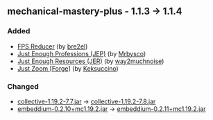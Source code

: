 ## mechanical-mastery-plus - 1.1.3 -> 1.1.4

### Added

  * [FPS Reducer](https://www.curseforge.com/minecraft/mc-mods/fps-reducer) (by [bre2el](https://www.curseforge.com/members/bre2el/projects))
  * [Just Enough Professions (JEP)](https://www.curseforge.com/minecraft/mc-mods/just-enough-professions-jep) (by [Mrbysco](https://www.curseforge.com/members/Mrbysco/projects))
  * [Just Enough Resources (JER)](https://www.curseforge.com/minecraft/mc-mods/just-enough-resources-jer) (by [way2muchnoise](https://www.curseforge.com/members/way2muchnoise/projects))
  * [Just Zoom [Forge]](https://www.curseforge.com/minecraft/mc-mods/just-zoom-forge) (by [Keksuccino](https://www.curseforge.com/members/Keksuccino/projects))

### Changed

  * [collective-1.19.2-7.7.jar](https://www.curseforge.com/minecraft/mc-mods/collective/files/4860334) -> [collective-1.19.2-7.8.jar](https://www.curseforge.com/minecraft/mc-mods/collective/files/4899808)
  * [embeddium-0.2.10+mc1.19.2.jar](https://www.curseforge.com/minecraft/mc-mods/embeddium/files/4894278) -> [embeddium-0.2.11+mc1.19.2.jar](https://www.curseforge.com/minecraft/mc-mods/embeddium/files/4900802)

